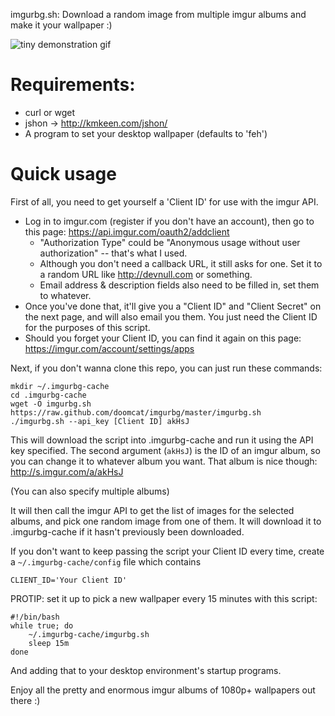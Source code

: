 imgurbg.sh: Download a random image from multiple imgur albums and make it your
wallpaper :)

![tiny demonstration gif](http://i.imgur.com/xleGFRx.gif "Tiny demonstration gif")

Requirements:
=============
* curl or wget
* jshon -> http://kmkeen.com/jshon/
* A program to set your desktop wallpaper (defaults to 'feh')

Quick usage
===========
First of all, you need to get yourself a 'Client ID' for use with the imgur API.
* Log in to imgur.com (register if you don't have an account), then go to this
page: https://api.imgur.com/oauth2/addclient
    * "Authorization Type" could be "Anonymous usage without user authorization"
      -- that's what I used.
    * Although you don't need a callback URL, it still asks for one. Set it to a
      random URL like http://devnull.com or something.
    * Email address & description fields also need to be filled in, set them to
      whatever.
* Once you've done that, it'll give you a "Client ID" and "Client Secret" on the
  next page, and will also email you them. You just need the Client ID for the
  purposes of this script.
* Should you forget your Client ID, you can find it again on this page:
  https://imgur.com/account/settings/apps

Next, if you don't wanna clone this repo, you can just run these commands:

    mkdir ~/.imgurbg-cache
    cd .imgurbg-cache
    wget -O imgurbg.sh https://raw.github.com/doomcat/imgurbg/master/imgurbg.sh 
    ./imgurbg.sh --api_key [Client ID] akHsJ

This will download the script into .imgurbg-cache and run it using the API key
specified. The second argument (`akHsJ`) is the ID of an imgur album, so you can
change it to whatever album you want. That album is nice though:
http://s.imgur.com/a/akHsJ

(You can also specify multiple albums)

It will then call the imgur API to get the list of images for the selected
albums, and pick one random image from one of them. It will download it to
.imgurbg-cache if it hasn't previously been downloaded.

If you don't want to keep passing the script your Client ID every time, create a
`~/.imgurbg-cache/config` file which contains

    CLIENT_ID='Your Client ID'

PROTIP: set it up to pick a new wallpaper every 15 minutes with this script:

    #!/bin/bash
    while true; do
        ~/.imgurbg-cache/imgurbg.sh
        sleep 15m
    done

And adding that to your desktop environment's startup programs.

Enjoy all the pretty and enormous imgur albums of 1080p+ wallpapers out there :)
